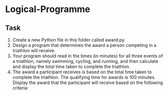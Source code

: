 # Logical-Programme

## Task

1. Create a new Python file in this folder called award.py.
2. Design a program that determines the award a person competing in a
triathlon will receive.
3. Your program should read in the times (in minutes) for all three events of a
triathlon, namely swimming, cycling, and running, and then calculate and
display the total time taken to complete the triathlon.
4. The award a participant receives is based on the total time taken to
complete the triathlon. The qualifying time for awards is 100 minutes. Display the award that the participant will receive based on the following criteria: